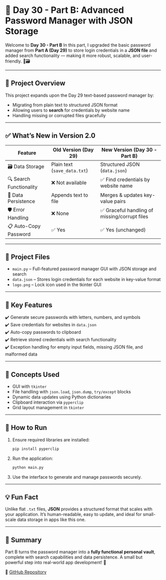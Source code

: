 # 🔐 Day 30 - Part B: Advanced Password Manager with JSON Storage

Welcome to **Day 30 - Part B**
In this part, I upgraded the basic password manager from **Part A (Day 29)** to store login credentials in a **JSON file** and added search functionality — making it more robust, scalable, and user-friendly. 💾🗃️

---

## 🧠 Project Overview

This project expands upon the Day 29 text-based password manager by:
- Migrating from plain text to structured JSON format
- Allowing users to **search** for credentials by website name
- Handling missing or corrupted files gracefully

---

## ✅ What’s New in Version 2.0

| Feature                            | Old Version (Day 29)              | New Version (Day 30 - Part B)          |
|------------------------------------|-----------------------------------|----------------------------------------|
| 🗃️ Data Storage                     | Plain text (`save_data.txt`)      | Structured JSON (`data.json`)          |
| 🔍 Search Functionality             | ❌ Not available                   | ✅ Find credentials by website name     |
| 💾 Data Persistence                 | Appends text to file              | Merges & updates key-value pairs       |
| 🛡 Error Handling                   | ❌ None                            | ✅ Graceful handling of missing/corrupt files |
| 📋 Auto-Copy Password               | ✅ Yes                             | ✅ Yes (unchanged)                      |

---

## 📂 Project Files

- `main.py` – Full-featured password manager GUI with JSON storage and search
- `data.json` – Stores login credentials for each website in key-value format
- `logo.png` – Lock icon used in the tkinter GUI

---

## 🔑 Key Features

✔️ Generate secure passwords with letters, numbers, and symbols  
✔️ Save credentials for websites in `data.json`  
✔️ Auto-copy passwords to clipboard  
✔️ Retrieve stored credentials with search functionality  
✔️ Exception handling for empty input fields, missing JSON file, and malformed data

---

## 🧰 Concepts Used

- GUI with `tkinter`  
- File handling with `json.load`, `json.dump`, `try/except` blocks  
- Dynamic data updates using Python dictionaries  
- Clipboard interaction via `pyperclip`  
- Grid layout management in `tkinter`

---

## 🚀 How to Run

1. Ensure required libraries are installed:  
   ```bash
   pip install pyperclip
   ```

2. Run the application:  
   ```bash
   python main.py
   ```

3. Use the interface to generate and manage passwords securely.

---

## 💡 Fun Fact

Unlike flat `.txt` files, **JSON** provides a structured format that scales with your application. It’s human-readable, easy to update, and ideal for small-scale data storage in apps like this one.

---

## 🏁 Summary

Part B turns the password manager into a **fully functional personal vault**, complete with search capabilities and data persistence. A small but powerful step into real-world app development! 🔐

📌 [GitHub Repository](https://github.com/pvsskrishna/100-Days-of-Python/tree/main/Day_30_PartB_Password_Manager)
